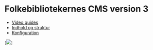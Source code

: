 # Folkebibliotekernes CMS version 3

*   [Video guides](./ddbcms-video-guides.md)
*   [Indhold og struktur](./ddbcms-struktur-og-indhold.md)
*   [Konfiguration](./ddb-cms-manual-konfiguration.md)

[![](https://user-images.githubusercontent.com/1641342/167098483-8eb0e3cb-3c5a-4eb1-8fe2-63a4679bc358.jpg)]

